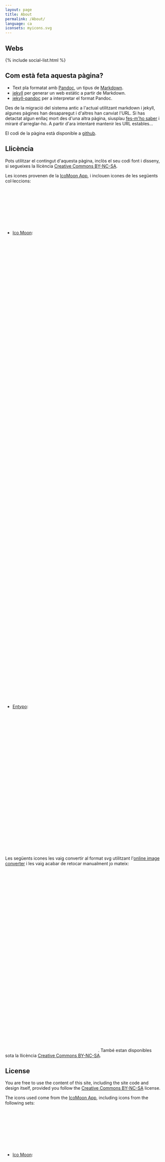 ```yaml
---
layout: page
title: About
permalink: /About/
language: ca
iconsets: myicons.svg
---
```


## Webs

{% include social-list.html %}

## Com està feta aquesta pàgina?

* Text pla formatat amb [Pandoc](http://johnmacfarlane.net/pandoc), un tipus
  de [Markdown](https://ca.wikipedia.org/wiki/Markdown).
* [jekyll](http://jekyllrb.com) per generar un web estàtic a partir de
  Markdown.
* [jekyll-pandoc](https://github.com/mfenner/jekyll-pandoc) per a interpretar
  el format Pandoc.

Des de la migració del sistema antic a l'actual utilitzant markdown i jekyll,
algunes pàgines han desaparegut i d'altres han canviat l'URL. Si has detactat
algun enllaç mort des d'una altra pàgina, siusplau [fes-m'ho
saber]({{site.baseurl}}/Contact) i miraré d'arreglar-ho. A partir d'ara
intentaré mantenir les URL estables...

El codi de la pàgina està disponible a
[github](https://github.com/mcuquet/mcuquet.github.io).

## Llicència

Pots utilitzar el contingut d'aquesta pàgina, inclòs el seu codi font i
disseny, si segueixes la llicència [Creative Commons
BY-NC-SA](https://creativecommons.org/licenses/by-nc-sa/4.0/).

Les icones provenen de la [IcoMoon App](https://icomoon.io/app), i inclouen
icones de les següents col·leccions:

* [Ico Moon](https://icomoon.io/):
  <svg class="icon icon-me"><use xlink:href="#icon-me"></use></svg>
  <svg class="icon icon-textos"><use xlink:href="#icon-textos"></use></svg>
  <svg class="icon icon-code"><use xlink:href="#icon-code"></use></svg>
  <svg class="icon icon-muntanya"><use xlink:href="#icon-muntanya"></use></svg>
  <svg class="icon icon-research"><use xlink:href="#icon-research"></use></svg>
  <svg class="icon icon-contact"><use xlink:href="#icon-contact"></use></svg>
  <svg class="icon icon-github"><use xlink:href="#icon-github"></use></svg>
  <svg class="icon icon-lastfm"><use xlink:href="#icon-lastfm"></use></svg>
  <svg class="icon icon-linkedin2"><use xlink:href="#icon-linkedin2"></use></svg>
  <svg class="icon icon-twitter"><use xlink:href="#icon-twitter"></use></svg>
* [Entypo](http://www.entypo.com/):
  <svg class="icon icon-creative-commons"><use xlink:href="#icon-creative-commons"></use></svg>
  <svg class="icon icon-creative-commons-attribution"><use xlink:href="#icon-creative-commons-attribution"></use></svg>
  <svg class="icon icon-creative-commons-noncommercial-eu"><use xlink:href="#icon-creative-commons-noncommercial-eu"></use></svg>
  <svg class="icon icon-creative-commons-sharealike"><use xlink:href="#icon-creative-commons-sharealike"></use></svg>

Les següents icones les vaig convertir al format svg utilitzant l'[online image
converter](http://image.online-convert.com/convert-to-svg) i les vaig acabar
de retocar manualment jo mateix:
<svg class="icon icon-arxiv"><use xlink:href="#icon-arxiv"></use></svg>
<svg class="icon icon-librarything"><use xlink:href="#icon-librarything"></use></svg>
<svg class="icon icon-mendeley"><use xlink:href="#icon-mendeley"></use></svg>
<svg class="icon icon-wikiloc"><use xlink:href="#icon-wikiloc"></use></svg>.
També estan disponibles sota la llicència [Creative Commons
BY-NC-SA](https://creativecommons.org/licenses/by-nc-sa/4.0/).

## License

You are free to use the content of this site, including the site code and
design itself, provided you follow the [Creative Commons
BY-NC-SA](https://creativecommons.org/licenses/by-nc-sa/4.0/) license.

The icons used come from the [IcoMoon App](https://icomoon.io/app), including
icons from the following sets:

* [Ico Moon](https://icomoon.io/):
  <svg class="icon icon-me"><use xlink:href="#icon-me"></use></svg>
  <svg class="icon icon-textos"><use xlink:href="#icon-textos"></use></svg>
  <svg class="icon icon-code"><use xlink:href="#icon-code"></use></svg>
  <svg class="icon icon-muntanya"><use xlink:href="#icon-muntanya"></use></svg>
  <svg class="icon icon-research"><use xlink:href="#icon-research"></use></svg>
  <svg class="icon icon-contact"><use xlink:href="#icon-contact"></use></svg>
  <svg class="icon icon-github"><use xlink:href="#icon-github"></use></svg>
  <svg class="icon icon-lastfm"><use xlink:href="#icon-lastfm"></use></svg>
  <svg class="icon icon-linkedin2"><use xlink:href="#icon-linkedin2"></use></svg>
  <svg class="icon icon-twitter"><use xlink:href="#icon-twitter"></use></svg>
* [Entypo](http://www.entypo.com/):
  <svg class="icon icon-creative-commons"><use xlink:href="#icon-creative-commons"></use></svg>
  <svg class="icon icon-creative-commons-attribution"><use xlink:href="#icon-creative-commons-attribution"></use></svg>
  <svg class="icon icon-creative-commons-noncommercial-eu"><use xlink:href="#icon-creative-commons-noncommercial-eu"></use></svg>
  <svg class="icon icon-creative-commons-sharealike"><use xlink:href="#icon-creative-commons-sharealike"></use></svg>

The following icons were converted into svg using the [online image
converter](http://image.online-convert.com/convert-to-svg) and finished
manually by myself:
<svg class="icon icon-arxiv"><use xlink:href="#icon-arxiv"></use></svg>
<svg class="icon icon-librarything"><use xlink:href="#icon-librarything"></use></svg>
<svg class="icon icon-mendeley"><use xlink:href="#icon-mendeley"></use></svg>
<svg class="icon icon-wikiloc"><use xlink:href="#icon-wikiloc"></use></svg>.
They are also available under the [Creative Commons
BY-NC-SA](https://creativecommons.org/licenses/by-nc-sa/4.0/) license.
